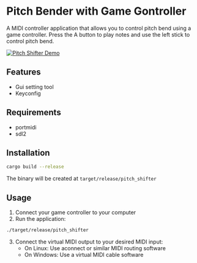 # Pitch Bender with Game Gontroller

A MIDI controller application that allows you to control pitch bend using a game controller. Press the A button to play notes and use the left stick to control pitch bend.

[![Pitch Shifter Demo](https://img.youtube.com/vi/xuWjXmqUC6k/0.jpg)](https://youtu.be/xuWjXmqUC6k)

## Features

- Gui setting tool
- Keyconfig

## Requirements
- portmidi
- sdl2

## Installation

```bash
cargo build --release
```
The binary will be created at `target/release/pitch_shifter`

## Usage

1. Connect your game controller to your computer
2. Run the application:
```bash
./target/release/pitch_shifter
```

3. Connect the virtual MIDI output to your desired MIDI input:
   - On Linux: Use aconnect or similar MIDI routing software
   - On Windows: Use a virtual MIDI cable software

